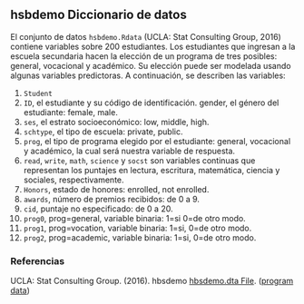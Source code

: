 ## hsbdemo Diccionario de datos

El conjunto de datos `hsbdemo.Rdata`  (UCLA: Stat Consulting Group, 2016) contiene variables sobre 200 estudiantes. Los estudiantes que ingresan a la escuela secundaria hacen la elección de un programa de tres posibles: general, vocacional y académico. Su elección puede ser modelada usando algunas variables predictoras. A continuación, se describen las variables:

1. `Student`
2. `ID`, el estudiante y su código de identificación.
  gender, el género del estudiante: female, male.
3. `ses`, el estrato socioeconómico: low, middle, high.
4. `schtype`, el tipo de escuela: private, public.
5. `prog`, el tipo de programa elegido por el estudiante: general, vocacional y académico, la cual será nuestra variable de respuesta.
6. `read`, `write`, `math`, `science` y `socst` son variables continuas que representan los puntajes en lectura, escritura, matemática, ciencia y sociales, respectivamente.
7. `Honors`, estado de honores: enrolled, not enrolled.
8. `awards`, número de premios recibidos: de 0 a 9.
9. `cid`, puntaje no especificado: de 0 a 20.
10. `prog0`, prog=general, variable binaria: 1=si 0=de otro modo.
11. `prog1`, prog=vocation, variable binaria: 1=si, 0=de otro modo.
12. `prog2`, prog=academic, variable binaria: 1=si, 0=de otro modo.

### Referencias

UCLA: Stat Consulting Group. (2016). hbsdemo [hbsdemo.dta File](https://stats.oarc.ucla.edu/stat/data/hsbdemo.dta). ([program data](https://search.r-project.org/CRAN/refmans/UPG/html/program.html))